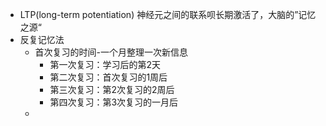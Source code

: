 - LTP(long-term potentiation)
  神经元之间的联系呗长期激活了，大脑的”记忆之源“
- 反复记忆法
	- 首次复习的时间-一个月整理一次新信息
		- 第一次复习：学习后的第2天
		- 第二次复习：首次复习的1周后
		- 第三次复习：第2次复习的2周后
		- 第四次复习：第3次复习的一月后
	-